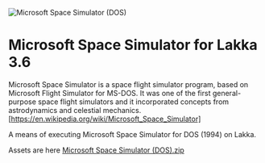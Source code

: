 ![Microsoft Space Simulator (DOS)](https://user-images.githubusercontent.com/19812221/144180028-c9cd8863-22bf-4e2f-96d2-0f56a94e68f9.png)

# Microsoft Space Simulator for Lakka 3.6

Microsoft Space Simulator is a space flight simulator program, based on Microsoft Flight Simulator for MS-DOS. It was one of the first general-purpose space flight simulators and it incorporated concepts from astrodynamics and celestial mechanics.
[https://en.wikipedia.org/wiki/Microsoft_Space_Simulator]

A means of executing Microsoft Space Simulator for DOS (1994) on Lakka.

Assets are here [Microsoft Space Simulator (DOS).zip](https://github.com/ashley-au/Microsoft-Space-Simulator-for-Lakka-3.6/files/7631234/Microsoft.Space.Simulator.DOS.zip)
